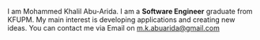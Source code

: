 
I am Mohammed Khalil Abu-Arida.
I am a <strong> Software Engineer</strong> graduate from KFUPM.
My main interest is developing applications and creating new ideas.
You can contact me via Email on m.k.abuarida@gmail.com

